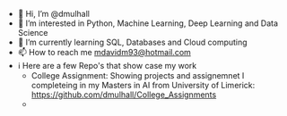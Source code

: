 - 👋 Hi, I’m @dmulhall
- 👀 I’m interested in Python, Machine Learning, Deep Learning and Data Science
- 🌱 I’m currently learning SQL, Databases and Cloud computing
- 📫 How to reach me mdavidm93@hotmail.com
- :information_source: Here are a few Repo's that show case my work
  - College Assignment: Showing projects and assignemnet I completeing in my Masters in AI from University of Limerick: https://github.com/dmulhall/College_Assignments
  - 

<!---
dmulhall/dmulhall is a ✨ special ✨ repository because its `README.md` (this file) appears on your GitHub profile.
You can click the Preview link to take a look at your changes.
--->
